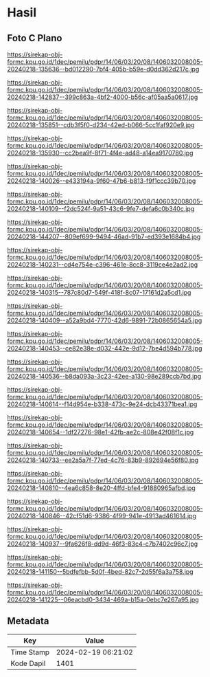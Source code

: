 # Hasil

## Foto C Plano

https://sirekap-obj-formc.kpu.go.id/1dec/pemilu/pdpr/14/06/03/20/08/1406032008005-20240218-135636--bd012290-7bf4-405b-b59e-d0dd362d217c.jpg

https://sirekap-obj-formc.kpu.go.id/1dec/pemilu/pdpr/14/06/03/20/08/1406032008005-20240218-142837--399c863a-4bf2-4000-b56c-af05aa5a0617.jpg

https://sirekap-obj-formc.kpu.go.id/1dec/pemilu/pdpr/14/06/03/20/08/1406032008005-20240218-135851--cdb3f5f0-d234-42ed-b066-5cc1faf920e9.jpg

https://sirekap-obj-formc.kpu.go.id/1dec/pemilu/pdpr/14/06/03/20/08/1406032008005-20240218-135930--cc2bea9f-8f71-4f4e-ad48-a14ea9170780.jpg

https://sirekap-obj-formc.kpu.go.id/1dec/pemilu/pdpr/14/06/03/20/08/1406032008005-20240218-140026--e433194a-9f60-47b6-b813-f9f1ccc39b70.jpg

https://sirekap-obj-formc.kpu.go.id/1dec/pemilu/pdpr/14/06/03/20/08/1406032008005-20240218-140109--f2dc524f-9a51-43c6-9fe7-defa6c0b340c.jpg

https://sirekap-obj-formc.kpu.go.id/1dec/pemilu/pdpr/14/06/03/20/08/1406032008005-20240218-144207--809ef699-9494-46ad-91b7-ed393e1684b4.jpg

https://sirekap-obj-formc.kpu.go.id/1dec/pemilu/pdpr/14/06/03/20/08/1406032008005-20240218-140231--cd4e754e-c396-461e-8cc8-3119ce4e2ad2.jpg

https://sirekap-obj-formc.kpu.go.id/1dec/pemilu/pdpr/14/06/03/20/08/1406032008005-20240218-140315--787c80d7-549f-418f-8c07-17161d2a5cd1.jpg

https://sirekap-obj-formc.kpu.go.id/1dec/pemilu/pdpr/14/06/03/20/08/1406032008005-20240218-140409--a52a9bd4-7770-42d6-9891-72b0865654a5.jpg

https://sirekap-obj-formc.kpu.go.id/1dec/pemilu/pdpr/14/06/03/20/08/1406032008005-20240218-140453--ce82e38e-d032-442e-9d12-7be4d594b778.jpg

https://sirekap-obj-formc.kpu.go.id/1dec/pemilu/pdpr/14/06/03/20/08/1406032008005-20240218-140536--b8da093a-3c23-42ee-a130-98e289ccb7bd.jpg

https://sirekap-obj-formc.kpu.go.id/1dec/pemilu/pdpr/14/06/03/20/08/1406032008005-20240218-140614--f14d954e-b338-473c-9e24-dcb43371bea1.jpg

https://sirekap-obj-formc.kpu.go.id/1dec/pemilu/pdpr/14/06/03/20/08/1406032008005-20240218-140654--1df27276-98e1-42fb-ae2c-808e42f08f1c.jpg

https://sirekap-obj-formc.kpu.go.id/1dec/pemilu/pdpr/14/06/03/20/08/1406032008005-20240218-140733--ee2a5a7f-77ed-4c76-83b9-892694e56f80.jpg

https://sirekap-obj-formc.kpu.go.id/1dec/pemilu/pdpr/14/06/03/20/08/1406032008005-20240218-140810--4ea6c858-8e20-4ffd-bfe4-91880965afbd.jpg

https://sirekap-obj-formc.kpu.go.id/1dec/pemilu/pdpr/14/06/03/20/08/1406032008005-20240218-140846--42cf51d6-9386-4f99-941e-4913ad461614.jpg

https://sirekap-obj-formc.kpu.go.id/1dec/pemilu/pdpr/14/06/03/20/08/1406032008005-20240218-140937--9fa626f8-dd9d-46f3-83c4-c7b7402c96c7.jpg

https://sirekap-obj-formc.kpu.go.id/1dec/pemilu/pdpr/14/06/03/20/08/1406032008005-20240218-141150--5bdfefbb-5d0f-4bed-82c7-2d55f6a3a758.jpg

https://sirekap-obj-formc.kpu.go.id/1dec/pemilu/pdpr/14/06/03/20/08/1406032008005-20240218-141225--06eacbd0-3434-469a-b15a-0ebc7e267a95.jpg


## Metadata

| Key        | Value               |
| ---------- | ------------------- |
| Time Stamp | 2024-02-19 06:21:02 |
| Kode Dapil | 1401                |



